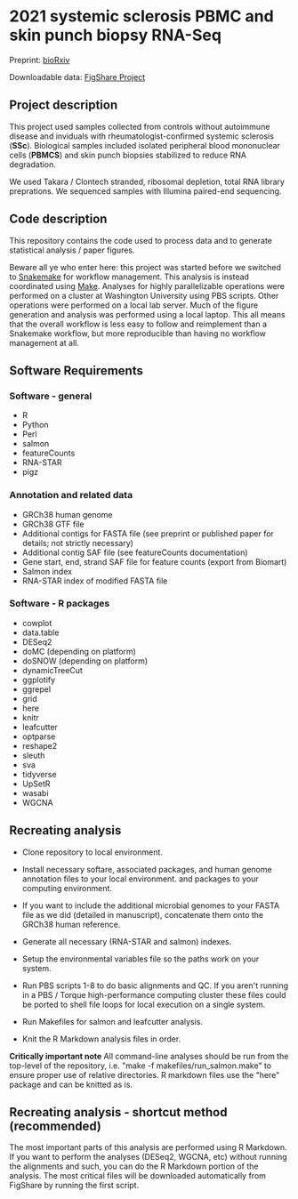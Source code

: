 # 2021 systemic sclerosis PBMC and skin punch biopsy RNA-Seq

Preprint: [bioRxiv](https://www.biorxiv.org/content/10.1101/2021.11.20.468677v1)

Downloadable data: [FigShare Project](https://figshare.com/projects/2021_Roberson_lab_systemic_sclerosis_transcriptome_data/118698)

## Project description
This project used samples collected from controls without autoimmune disease and inviduals with rheumatologist-confirmed systemic sclerosis (**SSc**). Biological samples included isolated peripheral blood mononuclear cells (**PBMCS**) and skin punch biopsies stabilized to reduce RNA degradation.

We used Takara / Clontech stranded, ribosomal depletion, total RNA library preprations. We sequenced samples with Illumina paired-end sequencing.

## Code description
This repository contains the code used to process data and to generate statistical analysis / paper figures.

Beware all ye who enter here: this project was started before we switched to [Snakemake](https://snakemake.readthedocs.io/en/stable/) for workflow management. This analysis is instead coordinated using [Make](https://www.gnu.org/software/make/manual/make.html). Analyses for highly parallelizable operations were performed on a cluster at Washington University using PBS scripts. Other operations were performed on a local lab server. Much of the figure generation and analysis was performed using a local laptop. This all means that the overall workflow is less easy to follow and reimplement than a Snakemake workflow, but more reproducible than having no workflow management at all.

## Software Requirements

### Software - general
* R
* Python
* Perl
* salmon
* featureCounts
* RNA-STAR
* pigz

### Annotation and related data
* GRCh38 human genome
* GRCh38 GTF file
* Additional contigs for FASTA file (see preprint or published paper for details; not strictly necessary)
* Additional contig SAF file (see featureCounts documentation)
* Gene start, end, strand SAF file for feature counts (export from Biomart)
* Salmon index
* RNA-STAR index of modified FASTA file

### Software - R packages
* cowplot
* data.table
* DESeq2
* doMC (depending on platform)
* doSNOW (depending on platform)
* dynamicTreeCut
* ggplotify
* ggrepel
* grid
* here
* knitr
* leafcutter
* optparse
* reshape2
* sleuth
* sva
* tidyverse
* UpSetR
* wasabi
* WGCNA

## Recreating analysis
* Clone repository to local environment.

* Install necessary softare, associated packages, and human genome annotation files to your local environment. and packages to your computing environment.

* If you want to include the additional microbial genomes to your FASTA file as we did (detailed in manuscript), concatenate them onto the GRCh38 human reference.

* Generate all necessary (RNA-STAR and salmon) indexes.

* Setup the environmental variables file so the paths work on your system.

* Run PBS scripts 1-8 to do basic alignments and QC. If you aren't running in a PBS / Torque high-performance computing cluster these files could be ported to shell file loops for local execution on a single system.

* Run Makefiles for salmon and leafcutter analysis.

* Knit the R Markdown analysis files in order.

**Critically important note** All command-line analyses should be run from the top-level of the repository, i.e. "make -f makefiles/run_salmon.make" to ensure proper use of relative directories. R markdown files use the "here" package and can be knitted as is.

## Recreating analysis - shortcut method (recommended)
The most important parts of this analysis are performed using R Markdown. If you want to perform the analyses (DESeq2, WGCNA, etc) without running the alignments and such, you can do the R Markdown portion of the analysis. The most critical files will be downloaded automatically from FigShare by running the first script.
